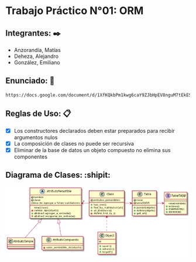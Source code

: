 # Trabajo Práctico N°01: ORM

## Integrantes: ✒️
* Anzorandía, Matías
* Deheza, Alejandro
* González, Emiliano

## Enunciado: 📌
    https://docs.google.com/document/d/1XfKQkbPm1kwg6caY9ZJbHpEV8nguM7tEkESzCglDxNc/edit
 
## Reglas de Uso: 📋
- [X] Los constructores declarados deben estar preparados para recibir argumentos nulos
- [X] La composición de clases no puede ser recursiva
- [X] Eliminar de la base de datos un objeto compuesto no elimina sus componentes

## Diagrama de Clases: :shipit:
  ![Diagrama de clases](/ruby/Diagramas/uml.png)

